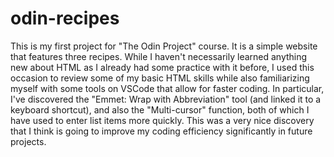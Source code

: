 # odin-recipes
This is my first project for "The Odin Project" course. 
It is a simple website that features three recipes. 
While I haven't necessarily learned anything new about HTML as I already had some practice with it before, I used this occasion to review some of my basic HTML skills while also familiarizing myself with some tools on VSCode that allow for faster coding.
In particular, I've discovered the "Emmet: Wrap with Abbreviation" tool (and linked it to a keyboard shortcut), and also the "Multi-cursor" function, both of which I have used to enter list items more quickly. This was a very nice discovery that I think is going to improve my coding efficiency significantly in future projects.